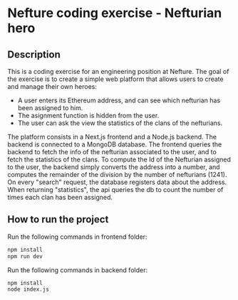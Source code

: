 # Nefture coding exercise - Nefturian hero
## Description
This is a coding exercise for an engineering position at Nefture.
The goal of the exercise is to create a simple web platform that allows users to create and manage their own heroes:
- A user enters its Ethereum address, and can see which nefturian has been assigned to him.
- The asignment function is hidden from the user.
- The user can ask the view the statistics of the clans of the nefturians.

The platform consists in a Next.js frontend and a Node.js backend. The backend is connected to a MongoDB database.
The frontend queries the backend to fetch the info of the nefturian associated to the user, and to fetch the statistics of the clans.
To compute the Id of the Nefturian assigned to the user, the backend simply converts the address into a number, and computes the remainder of the division by the number of nefturians (1241).
On every "search" request, the database registers data about the address.
When returning "statistics", the api queries the db to count the number of times each clan has been assigned.

## How to run the project

Run the following commands in frontend folder:
```bash
npm install
npm run dev
```

Run the following commands in backend folder:
```bash
npm install
node index.js
```
